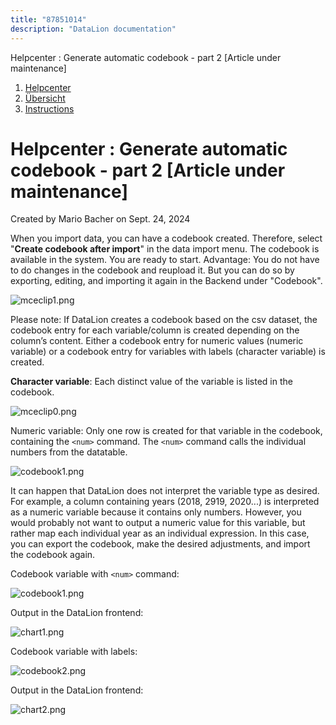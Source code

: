 ```yaml
---
title: "87851014"
description: "DataLion documentation"
---
```


Helpcenter : Generate automatic codebook - part 2 \[Article under maintenance\]  

1.  [Helpcenter](index.html)
2.  [Übersicht](2982609.html)
3.  [Instructions](Instructions_85524497.html)

# Helpcenter : Generate automatic codebook - part 2 \[Article under maintenance\]

Created by Mario Bacher on Sept. 24, 2024

When you import data, you can have a codebook created. Therefore, select "**Create codebook after import**" in the data import menu. The codebook is available in the system. You are ready to start. Advantage: You do not have to do changes in the codebook and reupload it. But you can do so by exporting, editing, and importing it again in the Backend under "Codebook".

![mceclip1.png](/img/87588908.png?width=760)

Please note: If DataLion creates a codebook based on the csv dataset, the codebook entry for each variable/column is created depending on the column’s content. Either a codebook entry for numeric values (numeric variable) or a codebook entry for variables with labels (character variable) is created.

**Character variable**: Each distinct value of the variable is listed in the codebook.

![mceclip0.png](/img/87588915.png?width=760)

Numeric variable: Only one row is created for that variable in the codebook, containing the `<num>` command. The `<num>` command calls the individual numbers from the datatable.

![codebook1.png](/img/87588921.png?width=602)

It can happen that DataLion does not interpret the variable type as desired. For example, a column containing years (2018, 2919, 2020...) is interpreted as a numeric variable because it contains only numbers. However, you would probably not want to output a numeric value for this variable, but rather map each individual year as an individual expression. In this case, you can export the codebook, make the desired adjustments, and import the codebook again.

Codebook variable with `<num>` command:

![codebook1.png](/img/87588921.png?width=602)

Output in the DataLion frontend:

![chart1.png](/img/87588938.png?width=300)

Codebook variable with labels:

![codebook2.png](/img/87588944.png?width=602)

Output in the DataLion frontend:

![chart2.png](/img/87588950.png?width=302)